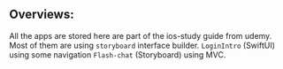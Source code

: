 ## Overviews:
All the apps are stored here are part of the ios-study guide from udemy. Most of them are using `storyboard` interface builder. 
`LoginIntro` (SwiftUI) using some navigation 
`Flash-chat` (Storyboard) using MVC.